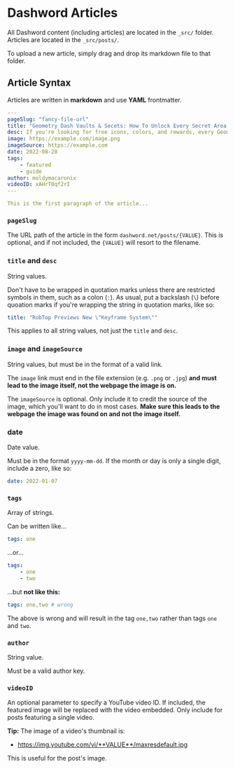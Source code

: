 # Dashword Articles

All Dashword content (including articles) are located in the `_src/` folder. Articles are located in the `_src/posts/`.

To upload a new article, simply drag and drop its markdown file to that folder.

## Article Syntax

Articles are written in **markdown** and use **YAML** frontmatter.

```yaml
---
pageSlug: "fancy-file-url"
title: "Geometry Dash Vaults & Secets: How To Unlock Every Secret Area (2022)"
desc: If you're looking for free icons, colors, and rewards, every Geometry Dash secret area has something to offer.
image: https://example.com/image.png
imageSource: https://example.com
date: 2022-08-28
tags:
    - featured
    - guide
author: moldymacaronix
videoID: xAHrT0qf2rI
---

This is the first paragraph of the article...
```

### `pageSlug`

The URL path of the article in the form `dashword.net/posts/{VALUE}`. This is optional, and if not included, the `{VALUE}` will resort to the filename.

### `title` and `desc`

String values.

Don't have to be wrapped in quotation marks unless there are restricted symbols in them, such as a colon (`:`). As usual, put a backslash (`\`) before quoation marks if you're wrapping the string in quotation marks, like so:

```yaml
title: "RobTop Previews New \"Keyframe System\""
```

This applies to all string values, not just the `title` and `desc`.

### `image` and `imageSource`

String values, but must be in the format of a valid link.

The `image` link must end in the file extension (e.g. `.png` or `.jpg`) **and must lead to the image itself, not the webpage the image is on.**

The `imageSource` is optional. Only include it to credit the source of the image, which you'll want to do in most cases. **Make sure this leads to the webpage the image was found on and not the image itself.**

### date

Date value.

Must be in the format ``yyyy-mm-dd``. If the month or day is only a single digit, include a zero, like so:

```yaml
date: 2022-01-07
```

### `tags`

Array of strings.

Can be written like...

```yaml
tags: one
```

...or...

```yaml
tags:
    - one
    - two
```

...but **not like this:**

```yaml
tags: one,two # wrong
```

The above is wrong and will result in the tag `one,two` rather than tags `one` and `two`.

### `author`

String value.

Must be a valid author key.

### `videoID`

An optional parameter to specify a YouTube video ID. If included, the featured image will be replaced with the video embedded. Only include for posts featuring a single video.

**Tip:** The image of a video's thumbnail is:

- https://img.youtube.com/vi/**VALUE**/maxresdefault.jpg

This is useful for the post's image.